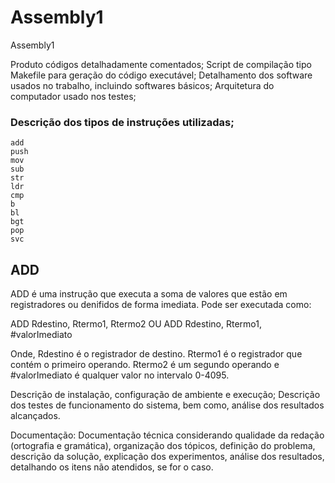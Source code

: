 # Assembly1
Assembly1


Produto
códigos detalhadamente comentados;
Script de compilação tipo Makefile para geração do código executável;
Detalhamento dos software usados no trabalho, incluindo softwares básicos;
Arquitetura do computador usado nos testes;

### Descrição dos tipos de instruções utilizadas;

    add
    push
    mov
    sub    
    str
    ldr
    cmp    
    b
    bl
    bgt
    pop
    svc

## ADD
ADD é uma instrução que executa a soma de valores que estão em registradores ou denifidos de forma imediata. Pode ser executada como:

ADD Rdestino, Rtermo1, Rtermo2
              OU
ADD Rdestino, Rtermo1, #valorImediato

Onde, Rdestino é o registrador de destino. Rtermo1 é o registrador que contém o primeiro operando. Rtermo2 é um segundo operando e #valorImediato é qualquer valor no intervalo 0-4095.

    

Descrição de instalação, configuração de ambiente e execução;
Descrição dos testes de funcionamento do sistema, bem como, análise dos resultados alcançados.



Documentação:
Documentação técnica considerando qualidade da redação (ortografia e gramática), organização dos tópicos, definição do problema, descrição da solução, explicação dos experimentos, análise dos resultados, detalhando os itens não atendidos, se for o caso.
